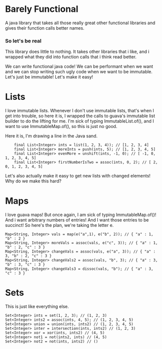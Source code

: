# Barely Functional
A java library that takes all those really great other functional libraries
and gives their function calls better names.

### So let's be real

This library does little to nothing. It takes other libraries that i like,
and i wrapped what they did into function calls that i think read better.

We can write functional java code! We can be performant when we want and we can stop
writing such ugly code when we want to be immutable. Let's just be immutable!
Let's make it easy!

# Lists

I love immutable lists. Whenever I don't use immutable lists, that's when I get into
trouble, so here it is, I wrapped the calls to guava's immutable list builder to do the
lifting for me. I'm sick of typing ImmutableList.of(), and I want to use ImmutableMap.of(),
so this is just no good.

Here it is, I'm drawing a line in the Java sand. 

        final List<Integer> ints = list(1, 2, 3, 4)); // [1, 2, 3, 4]
        final List<Integer> moreInts = push(ints, 5); // [1, 2, 3, 4, 5]
        final List<Integer> evenMore = unshift(ints, -1, 0); // [ -1, 0, 1, 2, 3, 4, 5]
        final List<Integer> firstNumberIsTwo = assoc(ints, 0, 2); // [ 2, 0, 1, 2, 3, 4, 5]

Let's also actually make it easy to get new lists with changed elements! Why do we make
this hard?


# Maps

I love guava maps! But once again, I am sick of typing ImmutableMap.of()!  And i want arbitrary numbers of entries!
And I want those entries to be succinct! So here's the plan, we're taking the letter e.

    Map<String, Integer> vals = map(e("a",1), e("b", 2)); // { "a" : 1, "b" : 2 }
    Map<String, Integer> moreVals = assoc(vals, e("c", 3)); // { "a" : 1, "b" : 2, "c" : 3 }
    Map<String, Integer> changeVals = assoc(vals, e("a", 3)); // { "a" : 3, "b" : 2, "c" : 3 }
    Map<String, Integer> changeVals2 = assoc(vals, "b", 3); // { "a" : 3, "b" : 3, "c" : 3 }
    Map<String, Integer> changeVals3 = dissoc(vals, "b"); // { "a" : 3, "c" : 3 }


# Sets

This is just like everything else. 

    Set<Integer> ints = set(1, 2, 3); // (1, 2, 3)
    Set<Integer> ints2 = assoc(ints, 4, 5); // (1, 2, 3, 4, 5)
    Set<Integer> union = union(ints, ints2) // (1, 2, 3, 4, 5)
    Set<Integer> inter = intersection(ints, ints2) // (1, 2, 3)
    Set<Integer> xor = xor(ints, ints2) // (4, 5)
    Set<Integer> not1 = not(ints2, ints) // (4, 5)
    Set<Integer> not2 = not(ints, ints2) // ()

